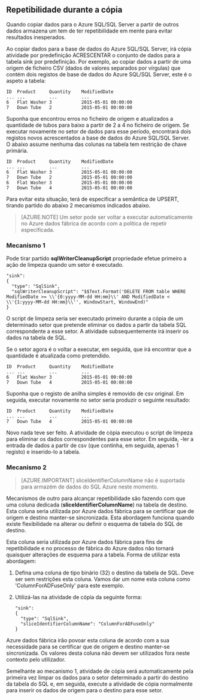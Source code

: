 ## <a name="repeatability-during-copy"></a>Repetibilidade durante a cópia

Quando copiar dados para o Azure SQL/SQL Server a partir de outros dados armazena um tem de ter repetibilidade em mente para evitar resultados inesperados. 

Ao copiar dados para a base de dados do Azure SQL/SQL Server, irá cópia atividade por predefinição ACRESCENTAR o conjunto de dados para a tabela sink por predefinição. Por exemplo, ao copiar dados a partir de uma origem de ficheiro CSV (dados de valores separados por vírgulas) que contém dois registos de base de dados do Azure SQL/SQL Server, este é o aspeto a tabela:
    
    ID  Product     Quantity    ModifiedDate
    ... ...         ...         ...
    6   Flat Washer 3           2015-05-01 00:00:00
    7   Down Tube   2           2015-05-01 00:00:00

Suponha que encontrou erros no ficheiro de origem e atualizados a quantidade de tubos para baixo a partir de 2 a 4 no ficheiro de origem. Se executar novamente no setor de dados para esse período, encontrará dois registos novos acrescentados a base de dados do Azure SQL/SQL Server. O abaixo assume nenhuma das colunas na tabela tem restrição de chave primária.
    
    ID  Product     Quantity    ModifiedDate
    ... ...         ...         ...
    6   Flat Washer 3           2015-05-01 00:00:00
    7   Down Tube   2           2015-05-01 00:00:00
    6   Flat Washer 3           2015-05-01 00:00:00
    7   Down Tube   4           2015-05-01 00:00:00

Para evitar esta situação, terá de especificar a semântica de UPSERT, tirando partido do abaixo 2 mecanismos indicados abaixo.

> [AZURE.NOTE] Um setor pode ser voltar a executar automaticamente no Azure dados fábrica de acordo com a política de repetir especificada.

### <a name="mechanism-1"></a>Mecanismo 1

Pode tirar partido **sqlWriterCleanupScript** propriedade efetue primeiro a ação de limpeza quando um setor é executado. 

    "sink":  
    { 
      "type": "SqlSink", 
      "sqlWriterCleanupScript": "$$Text.Format('DELETE FROM table WHERE ModifiedDate >= \\'{0:yyyy-MM-dd HH:mm}\\' AND ModifiedDate < \\'{1:yyyy-MM-dd HH:mm}\\'', WindowStart, WindowEnd)"
    }

O script de limpeza seria ser executado primeiro durante a cópia de um determinado setor que pretende eliminar os dados a partir da tabela SQL correspondente a esse setor. A atividade subsequentemente irá inserir os dados na tabela de SQL. 

Se o setor agora é o voltar a executar, em seguida, que irá encontrar que a quantidade é atualizada como pretendido.
    
    ID  Product     Quantity    ModifiedDate
    ... ...         ...         ...
    6   Flat Washer 3           2015-05-01 00:00:00
    7   Down Tube   4           2015-05-01 00:00:00

Suponha que o registo de anilha simples é removido de csv original. Em seguida, executar novamente no setor seria produzir o seguinte resultado: 
    
    ID  Product     Quantity    ModifiedDate
    ... ...         ...         ...
    7   Down Tube   4           2015-05-01 00:00:00

Novo nada teve ser feito. A atividade de cópia executou o script de limpeza para eliminar os dados correspondentes para esse setor. Em seguida, -ler a entrada de dados a partir de csv (que continha, em seguida, apenas 1 registo) e inserido-lo a tabela. 

### <a name="mechanism-2"></a>Mecanismo 2
> [AZURE.IMPORTANT] sliceIdentifierColumnName não é suportada para armazém de dados do SQL Azure neste momento. 

Mecanismos de outro para alcançar repetibilidade são fazendo com que uma coluna dedicada (**sliceIdentifierColumnName**) na tabela de destino. Esta coluna seria utilizada por Azure dados fábrica para se certificar que de origem e destino manter-se sincronizada. Esta abordagem funciona quando existe flexibilidade na alterar ou definir o esquema de tabela do SQL de destino. 

Esta coluna seria utilizada por Azure dados fábrica para fins de repetibilidade e no processo de fábrica do Azure dados não tornará quaisquer alterações de esquema para a tabela. Forma de utilizar esta abordagem:

1.  Defina uma coluna de tipo binário (32) o destino da tabela de SQL. Deve ser sem restrições esta coluna. Vamos dar um nome esta coluna como 'ColumnForADFuseOnly' para este exemplo.
2.  Utilizá-las na atividade de cópia da seguinte forma:

        "sink":  
        { 
          "type": "SqlSink", 
          "sliceIdentifierColumnName": "ColumnForADFuseOnly"
        }

Azure dados fábrica irão povoar esta coluna de acordo com a sua necessidade para se certificar que de origem e destino manter-se sincronizada. Os valores desta coluna não devem ser utilizados fora neste contexto pelo utilizador. 

Semelhante ao mecanismo 1, atividade de cópia será automaticamente pela primeira vez limpar os dados para o setor determinado a partir do destino da tabela do SQL e, em seguida, execute a atividade de cópia normalmente para inserir os dados de origem para o destino para esse setor. 
